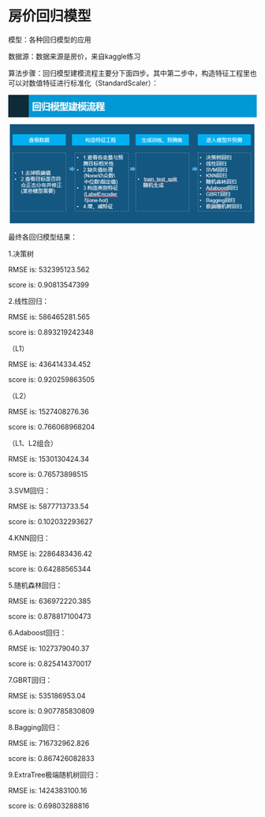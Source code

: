 # 房价回归模型
模型：各种回归模型的应用

数据源：数据来源是房价，来自kaggle练习

算法步骤：回归模型建模流程主要分下面四步。其中第二步中，构造特征工程里也可以对数值特征进行标准化（StandardScaler）：

 ![1554811159321](assets/1554811159321.png)                                     

最终各回归模型结果：

1.决策树

RMSE is:  532395123.562

score is:  0.90813547399

2.线性回归：

RMSE is:  586465281.565

score is:  0.893219242348

（L1）

RMSE is:  436414334.452

score is:  0.920259863505

（L2）

RMSE is:  1527408276.36

score is:  0.766068968204

（L1、L2组合）

RMSE is:  1530130424.34

score is:  0.76573898515

3.SVM回归：

RMSE is:  5877713733.54

score is:  0.102032293627

4.KNN回归：

RMSE is:  2286483436.42

score is:  0.64288565344

5.随机森林回归：

RMSE is:  636972220.385

score is:  0.878817100473

6.Adaboost回归：

RMSE is:  1027379040.37

score is:  0.825414370017

7.GBRT回归：

RMSE is:  535186953.04

score is:  0.907785830809

8.Bagging回归：

RMSE is:  716732962.826

score is:  0.867426082833

9.ExtraTree极端随机树回归：

RMSE is:  1424383100.16

score is:  0.69803288816